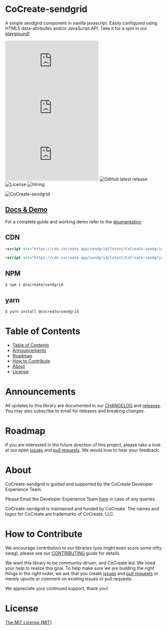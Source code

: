 # CoCreate-sendgrid

A simple sendgrid component in vanilla javascript. Easily configured using HTML5 data-attributes and/or JavaScript API. Take it for a spin in our [playground!](https://cocreate.app/docs/sendgrid)

![minified](https://img.badgesize.io/https://cdn.cocreate.app/sendgrid/latest/CoCreate-sendgrid.min.js?style=flat-square&label=minified&color=orange)
![gzip](https://img.badgesize.io/https://cdn.cocreate.app/sendgrid/latest/CoCreate-sendgrid.min.js?compression=gzip&style=flat-square&label=gzip&color=yellow)
![brotli](https://img.badgesize.io/https://cdn.cocreate.app/sendgrid/latest/CoCreate-sendgrid.min.js?compression=brotli&style=flat-square&label=brotli)
![GitHub latest release](https://img.shields.io/github/v/release/CoCreate-app/CoCreate-sendgrid?style=flat-square)
![License](https://img.shields.io/github/license/CoCreate-app/CoCreate-sendgrid?style=flat-square)
![Hiring](https://img.shields.io/static/v1?style=flat-square&label=&message=Hiring&color=blueviolet)

![CoCreate-sendgrid](https://cdn.cocreate.app/docs/CoCreate-sendgrid.gif)

## [Docs & Demo](https://cocreate.app/docs/sendgrid)

For a complete guide and working demo refer to the [doumentation](https://cocreate.app/docs/sendgrid)

## CDN

```html
<script src="https://cdn.cocreate.app/sendgrid/latest/CoCreate-sendgrid.min.js"></script>
```

```html
<script src="https://cdn.cocreate.app/sendgrid/latest/CoCreate-sendgrid.min.css"></script>
```

## NPM

```shell
$ npm i @cocreate/sendgrid
```

## yarn

```shell
$ yarn install @cocreate/sendgrid
```

# Table of Contents

- [Table of Contents](#table-of-contents)
- [Announcements](#announcements)
- [Roadmap](#roadmap)
- [How to Contribute](#how-to-contribute)
- [About](#about)
- [License](#license)

<a name="announcements"></a>

# Announcements

All updates to this library are documented in our [CHANGELOG](https://github.com/CoCreate-app/CoCreate-sendgrid/blob/master/CHANGELOG.md) and [releases](https://github.com/CoCreate-app/CoCreate-sendgrid/releases). You may also subscribe to email for releases and breaking changes.

<a name="roadmap"></a>

# Roadmap

If you are interested in the future direction of this project, please take a look at our open [issues](https://github.com/CoCreate-app/CoCreate-sendgrid/issues) and [pull requests](https://github.com/CoCreate-app/CoCreate-sendgrid/pulls). We would love to hear your feedback.

<a name="about"></a>

# About

CoCreate-sendgrid is guided and supported by the CoCreate Developer Experience Team.

Please Email the Developer Experience Team [here](mailto:develop@cocreate.app) in case of any queries.

CoCreate-sendgrid is maintained and funded by CoCreate. The names and logos for CoCreate are trademarks of CoCreate, LLC.

<a name="contribute"></a>

# How to Contribute

We encourage contribution to our libraries (you might even score some nifty swag), please see our [CONTRIBUTING](https://github.com/CoCreate-app/CoCreate-sendgrid/blob/master/CONTRIBUTING.md) guide for details.

We want this library to be community-driven, and CoCreate led. We need your help to realize this goal. To help make sure we are building the right things in the right order, we ask that you create [issues](https://github.com/CoCreate-app/CoCreate-sendgrid/issues) and [pull requests](https://github.com/CoCreate-app/CoCreate-sendgrid/pulls) or merely upvote or comment on existing issues or pull requests.

We appreciate your continued support, thank you!

# License

[The MIT License (MIT)](https://github.com/CoCreate-app/CoCreate-sendgrid/blob/master/LICENSE)
